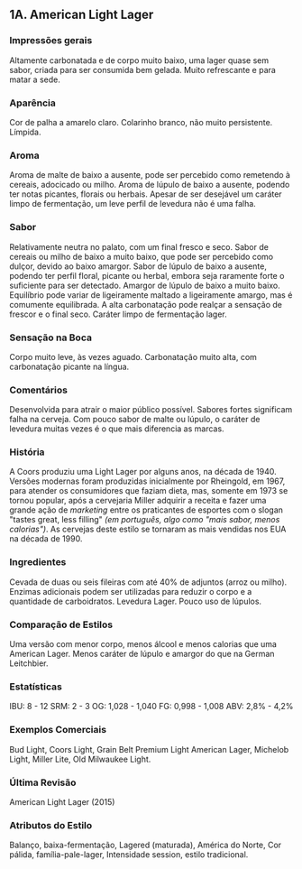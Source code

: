 ## 1A. American Light Lager

### Impressões gerais

Altamente carbonatada e de corpo muito baixo, uma lager quase sem sabor, criada para ser consumida bem gelada. Muito refrescante e para matar a sede.

### Aparência

Cor de palha a amarelo claro. Colarinho branco, não muito persistente. Límpida.

### Aroma

Aroma de malte de baixo a ausente, pode ser percebido como remetendo à cereais, adocicado ou milho. Aroma de lúpulo de baixo a ausente, podendo ter notas picantes, florais ou herbais. Apesar de ser desejável um caráter limpo de fermentação, um leve perfil de levedura não é uma falha.

### Sabor

Relativamente neutra no palato, com um final fresco e seco. Sabor de cereais ou milho de baixo a muito baixo, que pode ser percebido como dulçor, devido ao baixo amargor. Sabor de lúpulo de baixo a ausente, podendo ter perfil floral, picante ou herbal, embora seja raramente forte o suficiente para ser detectado. Amargor de lúpulo de baixo a muito baixo. Equilíbrio pode variar de ligeiramente maltado a ligeiramente amargo, mas é comumente equilibrada. A alta carbonatação pode realçar a sensação de frescor e o final seco. Caráter limpo de fermentação lager.

### Sensação na Boca

Corpo muito leve, às vezes aguado. Carbonatação muito alta, com carbonatação picante na língua.

### Comentários

Desenvolvida para atrair o maior público possível. Sabores fortes significam falha na cerveja. Com pouco sabor de malte ou lúpulo, o caráter de levedura muitas vezes é o que mais diferencia as marcas.

### História

A Coors produziu uma Light Lager por alguns anos, na década de 1940. Versões modernas foram produzidas inicialmente por Rheingold, em 1967, para atender os consumidores que faziam dieta, mas, somente em 1973 se tornou popular, após a cervejaria Miller adquirir a receita e fazer uma grande ação de *marketing* entre os praticantes de esportes com o slogan "tastes great, less filling" *(em português, algo como "mais sabor, menos calorias")*. As cervejas deste estilo se tornaram as mais vendidas nos EUA na década de 1990.

### Ingredientes

Cevada de duas ou seis fileiras com até 40% de adjuntos (arroz ou milho). Enzimas adicionais podem ser utilizadas para reduzir o corpo e a quantidade de carboidratos. Levedura Lager. Pouco uso de lúpulos.

### Comparação de Estilos

Uma versão com menor corpo, menos álcool e menos calorias que uma American Lager. Menos caráter de lúpulo e amargor do que na German Leitchbier.

### Estatísticas

IBU: 8 - 12
SRM: 2 - 3
OG: 1,028 - 1,040
FG: 0,998 - 1,008
ABV: 2,8% - 4,2%

### Exemplos Comerciais

Bud Light, Coors Light, Grain Belt Premium Light American Lager, Michelob Light, Miller Lite, Old Milwaukee Light.

### Última Revisão

American Light Lager (2015)

### Atributos do Estilo

Balanço, baixa-fermentação, Lagered (maturada), América do Norte, Cor pálida, família-pale-lager, Intensidade session, estilo tradicional.
